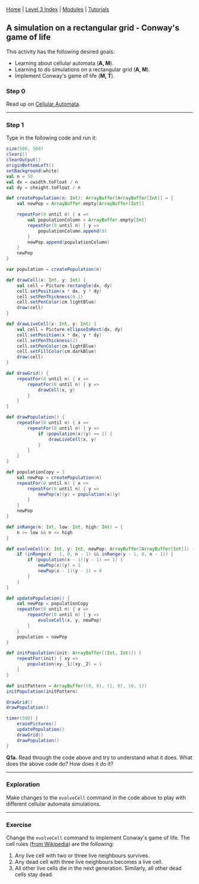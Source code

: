 <div class="nav">
  <a href="../../index.html">Home</a> | <a href="index.html">Level 3 Index</a> | <a href="/modules/modules-index.html">Modules</a> | <a href="../../tutorials-index.html">Tutorials</a>
</div>

## A simulation on a rectangular grid - Conway's game of life

This activity has the following desired goals:
* Learning about cellular automata (**A, M**).
* Learning to do simulations on a rectangular grid (**A, M**).
* Implement Conway's game of life (**M, T**).

### Step 0

Read up on [Cellular Automata](https://en.wikipedia.org/wiki/Cellular_automaton).

---

### Step 1

Type in the following code and run it:

```scala
size(500, 500)
cleari()
clearOutput()
originBottomLeft()
setBackground(white)
val n = 50
val dx = cwidth.toFloat / n
val dy = cheight.toFloat / n

def createPopulation(n: Int): ArrayBuffer[ArrayBuffer[Int]] = {
    val newPop = ArrayBuffer.empty[ArrayBuffer[Int]]

    repeatFor(0 until n) { x =>
        val populationColumn = ArrayBuffer.empty[Int]
        repeatFor(0 until n) { y =>
            populationColumn.append(0)
        }
        newPop.append(populationColumn)
    }
    newPop
}

var population = createPopulation(n)

def drawCell(x: Int, y: Int) {
    val cell = Picture.rectangle(dx, dy)
    cell.setPosition(x * dx, y * dy)
    cell.setPenThickness(0.1)
    cell.setPenColor(cm.lightBlue)
    draw(cell)
}

def drawLiveCell(x: Int, y: Int) {
    val cell = Picture.ellipseInRect(dx, dy)
    cell.setPosition(x * dx, y * dy)
    cell.setPenThickness(2)
    cell.setPenColor(cm.lightBlue)
    cell.setFillColor(cm.darkBlue)
    draw(cell)
}

def drawGrid() {
    repeatFor(0 until n) { x =>
        repeatFor(0 until n) { y =>
            drawCell(x, y)
        }
    }
}

def drawPopulation() {
    repeatFor(0 until n) { x =>
        repeatFor(0 until n) { y =>
            if (population(x)(y) == 1) {
                drawLiveCell(x, y)
            }
        }
    }
}

def populationCopy = {
    val newPop = createPopulation(n)
    repeatFor(0 until n) { x =>
        repeatFor(0 until n) { y =>
            newPop(x)(y) = population(x)(y)
        }
    }
    newPop
}

def inRange(n: Int, low: Int, high: Int) = {
    n >= low && n <= high
}

def evolveCell(x: Int, y: Int, newPop: ArrayBuffer[ArrayBuffer[Int]]) {
    if (inRange(x - 1, 0, n - 1) && inRange(y - 1, 0, n - 1)) {
        if (population(x - 1)(y - 1) == 1) {
            newPop(x)(y) = 1
            newPop(x - 1)(y - 1) = 0
        }
    }
}

def updatePopulation() {
    val newPop = populationCopy
    repeatFor(0 until n) { x =>
        repeatFor(0 until n) { y =>
            evolveCell(x, y, newPop)
        }
    }
    population = newPop
}

def initPopulation(init: ArrayBuffer[(Int, Int)]) {
    repeatFor(init) { xy =>
        population(xy._1)(xy._2) = 1
    }
}

def initPattern = ArrayBuffer((0, 0), (1, 0), (0, 1))
initPopulation(initPattern)

drawGrid()
drawPopulation()

timer(500) {
    erasePictures()
    updatePopulation()
    drawGrid()
    drawPopulation()
}
```

**Q1a.** Read through the code above and try to understand what it does. What does the above code do? How does it do it?

---

### Exploration

Make changes to the `evolveCell` command in the code above to play with different cellular automata simulations.

---

### Exercise

Change the `evolveCell` command to implement Conway's game of life. The cell rules ([from Wikipedia](https://en.wikipedia.org/wiki/Conway%27s_Game_of_Life)) are the following:

1. Any live cell with two or three live neighbours survives.
1. Any dead cell with three live neighbours becomes a live cell.
1. All other live cells die in the next generation. Similarly, all other dead cells stay dead.
